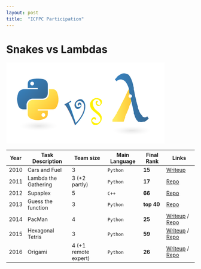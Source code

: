 ```yaml
---
layout: post
title:  "ICFPC Participation"
---
```


# Snakes vs Lambdas
![](img/snakes-vs-lambdas.png)


| Year | Task Description | Team size | Main Language | Final Rank | Links |
|------|------------------|-----------|----------|------|--------------------|
| 2010 | Cars and Fuel | 3 | `Python` | **15** |  [Writeup](http://codeforces.com/blog/entry/480) |
| 2011 | Lambda the Gathering | 3 (+2 partly) | `Python` | **17** | [Repo](https://github.com/pankdm/icfpc-2011) |
| 2012 | Supaplex | 5 | `C++` | **66** | [Repo](https://github.com/pankdm/icfpc-2012) |
| 2013 | Guess the function | 3 | `Python` | **top 40**  | [Repo](https://github.com/pankdm/icfpc-2013) |
| 2014 | PacMan | 4 | `Python` | **25** | [Writeup](/icfpc-2014.html) / [Repo](https://github.com/pankdm/icfpc-2014) |
| 2015 | Hexagonal Tetris | 3 | `Python` | **59** |  [Writeup](/icfpc-2015.html) / [Repo](https://github.com/pankdm/icfpc-2015) |
| 2016 | Origami | 4 (+1 remote expert) | `Python` | **26** |  [Writeup](/icfpc-2016.html) / [Repo](https://github.com/pankdm/icfpc-2016) |
